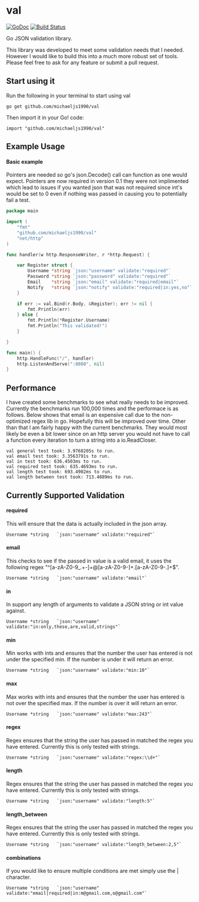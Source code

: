 val
===
[![GoDoc](https://godoc.org/github.com/gin-gonic/gin?status.png)](http://godoc.org/github.com/michaeljs1990/val)
[![Build Status](https://travis-ci.org/michaeljs1990/val.svg?branch=master)](https://travis-ci.org/michaeljs1990/val)

Go JSON validation library.

This library was developed to meet some validation needs that I needed. However I would like to build this into a much more robust set of tools. Please feel free to ask for any feature or submit a pull request.

## Start using it
Run the following in your terminal to start using val

```
go get github.com/michaeljs1990/val
```
Then import it in your Go! code:

```
import "github.com/michaeljs1990/val"
```

## Example Usage

#### Basic example

Pointers are needed so go's json.Decode() call can function as one would expect. Pointers are now required in version 0.1 they were not implimented which lead to issues if you wanted json that was not required since int's would be set to 0 even if nothing was passed in causing you to potentially fail a test.

```go
package main

import (
	"fmt"
	"github.com/michaeljs1990/val"
	"net/http"
)

func handler(w http.ResponseWriter, r *http.Request) {

	var Register struct {
		Username *string `json:"username" validate:"required"`
		Password *string `json:"password" validate:"required"`
		Email    *string `json:"email" validate:"required|email"`
		Notify   *string `json:"notify" validate:"required|in:yes,no"`
	}

	if err := val.Bind(r.Body, &Register); err != nil {
		fmt.Println(err)
	} else {
		fmt.Println(*Register.Username)
		fmt.Println("This validated!")
	}

}

func main() {
	http.HandleFunc("/", handler)
	http.ListenAndServe(":8080", nil)
}

```

## Performance
I have created some benchmarks to see what really needs to be improved. Currently the benchmarks run 100,000 times and the performace is as follows. Below shows that email is an expensive call due to the non-optimized regex lib in go. Hopefully this will be improved over time. Other than that I am fairly happy with the current benchmarks. They would most likely be even a bit lower since on an http server you would not have to call a function every iteration to turn a string into a io.ReadCloser.

```
val general test took: 3.9768205s to run.
val email test took: 3.3563791s to run.
val in test took: 636.4503ms to run.
val required test took: 635.4693ms to run.
val length test took: 693.4902ms to run.
val length between test took: 713.4889ms to run.

```

## Currently Supported Validation

#### required
This will ensure that the data is actually included in the json array.
```
Username *string   `json:"username" validate:"required"`
```

#### email
This checks to see if the passed in value is a valid email, it uses the following regex "^[a-zA-Z0-9_.+-]+@[a-zA-Z0-9-]+\.[a-zA-Z0-9-.]+$".
```
Username *string   `json:"username" validate:"email"`
```

#### in
In support any length of arguments to validate a JSON string or int value against.
```
Username *string   `json:"username" validate:"in:only,these,are,valid,strings"`
```

#### min
Min works with ints and ensures that the number the user has entered is not under the specified min. If the number is under it will return an error.
```
Username *string   `json:"username" validate:"min:10"`
```

#### max
Max works with ints and ensures that the number the user has entered is not over the specified max. If the number is over it will return an error.
```
Username *string   `json:"username" validate:"max:243"`
```

#### regex
Regex ensures that the string the user has passed in matched the regex you have entered. Currently this is only tested with strings.
```
Username *string   `json:"username" validate:"regex:\\d+"`
```

#### length
Regex ensures that the string the user has passed in matched the regex you have entered. Currently this is only tested with strings.
```
Username *string   `json:"username" validate:"length:5"`
```

#### length_between
Regex ensures that the string the user has passed in matched the regex you have entered. Currently this is only tested with strings.
```
Username *string   `json:"username" validate:"length_between:2,5"`
```

#### combinations
If you would like to ensure multiple conditions are met simply use the | character.
```
Username *string   `json:"username" validate:"email|required|in:m@gmail.com,o@gmail.com"`
```
